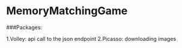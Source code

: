 # MemoryMatchingGame

###Packages:

1.Volley: api call to the json endpoint
2.Picasso: downloading images
